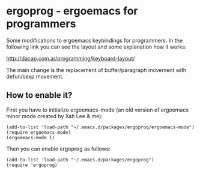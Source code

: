 # ergoprog - ergoemacs for programmers

Some modifications to ergoemacs keybindings for programmers.
In the following link you can see the layout and some explanation
how it works:

  http://dacap.com.ar/programming/keyboard-layout/

The main change is the replacement of buffer/paragraph movement with
defun/sexp movement.

## How to enable it?

First you have to initialize ergoemacs-mode (an old version of
ergoemacs minor mode created by Xah Lee & me):

    (add-to-list 'load-path "~/.emacs.d/packages/ergoprog/ergoemacs-mode")
    (require ergoemacs-mode)
    (ergoemacs-mode 1)

Then you can enable ergoprog as follows:

    (add-to-list 'load-path "~/.emacs.d/packages/ergoprog")
    (require 'ergoprog)
